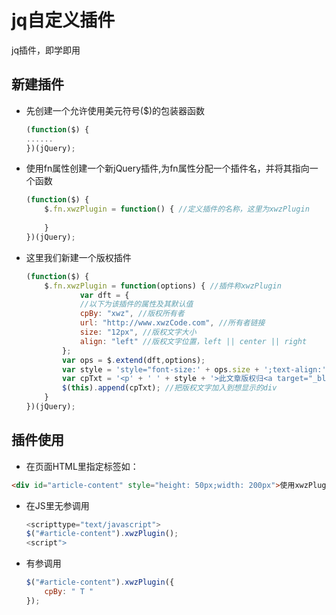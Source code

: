 # jq自定义插件  

jq插件，即学即用  

## 新建插件  

* 先创建一个允许使用美元符号($)的包装器函数  
    ```javascript
    (function($) {
    ......
    })(jQuery);
    ```  

* 使用fn属性创建一个新jQuery插件,为fn属性分配一个插件名，并将其指向一个函数  
    ```javascript
    (function($) {
        $.fn.xwzPlugin = function() { //定义插件的名称，这里为xwzPlugin
        
        }  
    })(jQuery);  
    ```  

* 这里我们新建一个版权插件  
    ```javascript
    (function($) {
        $.fn.xwzPlugin = function(options) { //插件称xwzPlugin
                var dft = {
                //以下为该插件的属性及其默认值
                cpBy: "xwz", //版权所有者
                url: "http://www.xwzCode.com", //所有者链接
                size: "12px", //版权文字大小
                align: "left" //版权文字位置，left || center || right
            };
            var ops = $.extend(dft,options);
            var style = 'style="font-size:' + ops.size + ';text-align:' + ops.align + ';"'; //调用默认的样式
            var cpTxt = '<p' + ' ' + style + '>此文章版权归<a target="_blank" href="' + ops.url + '">' + ops.cpBy + '</a>所有</p>'; //生成版权文字的代码
            $(this).append(cpTxt); //把版权文字加入到想显示的div
        }  
    })(jQuery);  
    ```  
## 插件使用  

* 在页面HTML里指定标签如：  
```html
<div id="article-content" style="height: 50px;width: 200px">使用xwzPlugin</div> 
```  

* 在JS里无参调用
    ```javascript
    <scripttype="text/javascript">
    $("#article-content").xwzPlugin();
    <script">
    ```  
* 有参调用  
    ```javascript
	$("#article-content").xwzPlugin({
		cpBy: " T "
	});
    ```  

